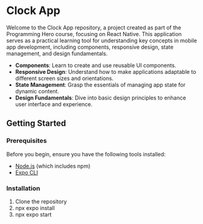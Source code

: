 # Clock App

Welcome to the Clock App repository, a project created as part of the Programming Hero course, focusing on React Native. This application serves as a practical learning tool for understanding key concepts in mobile app development, including components, responsive design, state management, and design fundamentals.

- **Components**: Learn to create and use reusable UI components.
- **Responsive Design**: Understand how to make applications adaptable to different screen sizes and orientations.
- **State Management**: Grasp the essentials of managing app state for dynamic content.
- **Design Fundamentals**: Dive into basic design principles to enhance user interface and experience.

## Getting Started

### Prerequisites

Before you begin, ensure you have the following tools installed:

- [Node.js](https://nodejs.org/en/) (which includes npm)
- [Expo CLI](https://expo.io/tools#cli)

### Installation

1. Clone the repository
2. npx expo install
3. npx expo start
